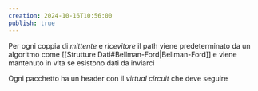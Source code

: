 ```yaml
---
creation: 2024-10-16T10:56:00
publish: true
---
```

Per ogni coppia di *mittente* e *ricevitore* il path viene predeterminato da un algoritmo come [[Strutture Dati#Bellman-Ford|Bellman-Ford]] e viene mantenuto in vita se esistono dati da inviarci 

Ogni pacchetto ha un header con il *virtual circuit* che deve seguire